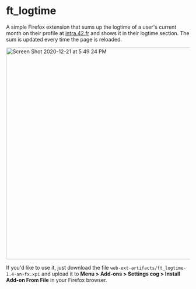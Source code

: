 # ft_logtime
A simple Firefox extension that sums up the logtime of a user's current month on their profile at [intra.42.fr](intra.42.fr) and shows it in their logtime section.
The sum is updated every time the page is reloaded.

<img width="579" alt="Screen Shot 2020-12-21 at 5 49 24 PM" src="https://user-images.githubusercontent.com/6943864/102802015-525f0580-43b6-11eb-82b6-c0440b882a32.png">

If you'd like to use it, just download the file `web-ext-artifacts/ft_logtime-1.4-an+fx.xpi` and upload it to **Menu > Add-ons > Settings cog > Install Add-on From File** in your Firefox browser.
